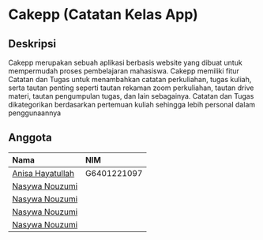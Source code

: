 # Cakepp (Catatan Kelas App)

## Deskripsi
Cakepp merupakan sebuah aplikasi berbasis website yang dibuat untuk mempermudah proses pembelajaran mahasiswa. Cakepp memiliki fitur Catatan dan Tugas untuk menambahkan catatan perkuliahan, tugas kuliah, serta tautan penting seperti tautan rekaman zoom perkuliahan, tautan drive materi, tautan pengumpulan tugas, dan lain sebagainya. Catatan dan Tugas dikategorikan berdasarkan pertemuan kuliah sehingga lebih personal dalam penggunaannya

## Anggota

| Nama | NIM     |
| :-------- | :------- | 
[Anisa Hayatullah](https://www.github.com/octokatherine) | G6401221097 |
[Nasywa Nouzumi](https://www.github.com/octokatherine)| |
[Nasywa Nouzumi](https://www.github.com/octokatherine)| |
[Nasywa Nouzumi](https://www.github.com/octokatherine)| |
[Nasywa Nouzumi](https://www.github.com/octokatherine)| |
